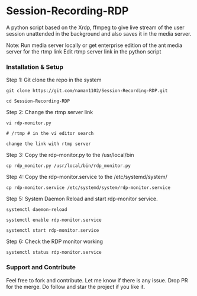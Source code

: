 # Session-Recording-RDP
A python script based on the Xrdp, ffmpeg to give live stream of the user session unattended in the background and also saves it in the media server.  

Note: Run media server locally or get enterprise edition of the ant media server for the rtmp link
Edit rtmp server link in the python script

### Installation & Setup

Step 1: Git clone the repo in the system

```git clone https://git.com/naman1102/Session-Recording-RDP.git```

```cd Session-Recording-RDP```

Step 2: Change the rtmp server link

```vi rdp-monitor.py```

```# /rtmp # in the vi editor search```

``` change the link with rtmp server ```

Step 3: Copy the rdp-monitor.py to the /usr/local/bin

```cp rdp_monitor.py /usr/local/bin/rdp_monitor.py```

Step 4: Copy the rdp-monitor.service to the /etc/systemd/system/

```cp rdp-monitor.service /etc/systemd/system/rdp-monitor.service```

Step 5: System Daemon Reload and start rdp-monitor service.

```systemctl daemon-reload```

```systemctl enable rdp-monitor.service```

```systemctl start rdp-monitor.service```

Step 6: Check the RDP monitor working

```systemctl status rdp-monitor.service```

### Support and Contribute

Feel free to fork and contribute. Let me know if there is any issue. Drop PR for the merge. Do follow and star the project if you like it.

